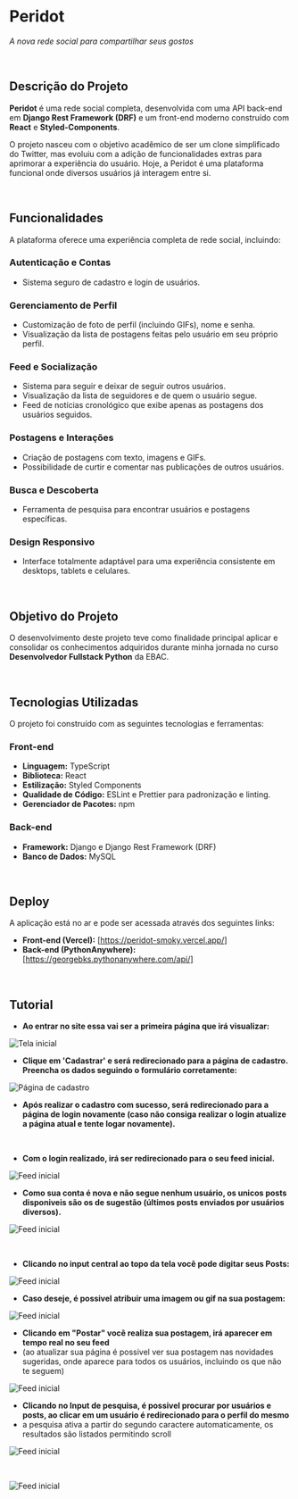 # Peridot
*A nova rede social para compartilhar seus gostos*

<br>

## Descrição do Projeto

**Peridot** é uma rede social completa, desenvolvida com uma API back-end em **Django Rest Framework (DRF)** e um front-end moderno construído com **React** e **Styled-Components**.

O projeto nasceu com o objetivo acadêmico de ser um clone simplificado do Twitter, mas evoluiu com a adição de funcionalidades extras para aprimorar a experiência do usuário. Hoje, a Peridot é uma plataforma funcional onde diversos usuários já interagem entre si.

<br>

## Funcionalidades

A plataforma oferece uma experiência completa de rede social, incluindo:

### Autenticação e Contas
* Sistema seguro de cadastro e login de usuários.

### Gerenciamento de Perfil
* Customização de foto de perfil (incluindo GIFs), nome e senha.
* Visualização da lista de postagens feitas pelo usuário em seu próprio perfil.

### Feed e Socialização
* Sistema para seguir e deixar de seguir outros usuários.
* Visualização da lista de seguidores e de quem o usuário segue.
* Feed de notícias cronológico que exibe apenas as postagens dos usuários seguidos.

### Postagens e Interações
* Criação de postagens com texto, imagens e GIFs.
* Possibilidade de curtir e comentar nas publicações de outros usuários.

### Busca e Descoberta
* Ferramenta de pesquisa para encontrar usuários e postagens específicas.

### Design Responsivo
* Interface totalmente adaptável para uma experiência consistente em desktops, tablets e celulares.

<br>

## Objetivo do Projeto

O desenvolvimento deste projeto teve como finalidade principal aplicar e consolidar os conhecimentos adquiridos durante minha jornada no curso **Desenvolvedor Fullstack Python** da EBAC.

<br>

## Tecnologias Utilizadas

O projeto foi construído com as seguintes tecnologias e ferramentas:

### Front-end
* **Linguagem:** TypeScript
* **Biblioteca:** React
* **Estilização:** Styled Components
* **Qualidade de Código:** ESLint e Prettier para padronização e linting.
* **Gerenciador de Pacotes:** npm

### Back-end
* **Framework:** Django e Django Rest Framework (DRF)
* **Banco de Dados:** MySQL

<br>

## Deploy

A aplicação está no ar e pode ser acessada através dos seguintes links:

* **Front-end (Vercel):**  [https://peridot-smoky.vercel.app/]
* **Back-end (PythonAnywhere):** [https://georgebks.pythonanywhere.com/api/]

<br>


## Tutorial
* **Ao entrar no site essa vai ser a primeira página que irá visualizar:**
  
![Tela inicial](assets/Tela-inicial.png)

* **Clique em 'Cadastrar' e será redirecionado para a página de cadastro. Preencha os dados seguindo o formulário corretamente:**
  
![Página de cadastro](assets/Tela-Cadastro.png)

* **Após realizar o cadastro com sucesso, será redirecionado para a página de login novamente (caso não consiga realizar o login atualize a página atual e tente logar novamente).**

  <br>
  
* **Com o login realizado, irá ser redirecionado para o seu feed inicial.**
  
![Feed inicial](assets/Tela-Feed-Inicial.png)

* **Como sua conta é nova e não segue nenhum usuário, os unicos posts disponiveis são os de sugestão (últimos posts enviados por usuários diversos).**

  
![Feed inicial](assets/Sugestao.png)

  <br>

* **Clicando no input central ao topo da tela você pode digitar seus Posts:**
  
![Feed inicial](assets/Digitando-Postagem.png)

* **Caso deseje, é possivel atribuir uma imagem ou gif na sua postagem:**
  
![Feed inicial](assets/Adicionando-Imagem.png)


* **Clicando em "Postar" você realiza sua postagem, irá aparecer em tempo real no seu feed**
* (ao atualizar sua página é possivel ver sua postagem nas novidades sugeridas, onde aparece para todos os usuários, incluindo os que não te seguem)
  
  
![Feed inicial](assets/Postando.png)


* **Clicando no Input de pesquisa, é possivel procurar por usuários e posts, ao clicar em um usuário é redirecionado para o perfil do mesmo**
* a pesquisa ativa a partir do segundo caractere automaticamente, os resultados são listados permitindo scroll
  
![Feed inicial](assets/Pesquisa-Usuarios.png)

<br>

![Feed inicial](assets/Pesquisa-Postagem.png)

